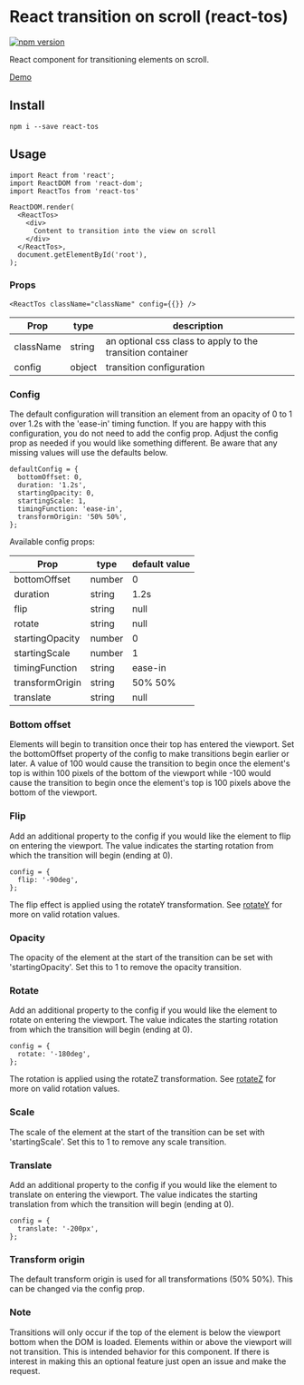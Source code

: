 # React transition on scroll (react-tos)
[![npm version](https://badge.fury.io/js/react-tos.svg)](https://badge.fury.io/js/react-tos)

React component for transitioning elements on scroll.

[Demo](https://knightjdr.github.io/react-tos/)

## Install

`npm i --save react-tos`

## Usage

```
import React from 'react';
import ReactDOM from 'react-dom';
import ReactTos from 'react-tos'

ReactDOM.render(
  <ReactTos>
    <div>
      Content to transition into the view on scroll
    </div>
  </ReactTos>,
  document.getElementById('root'),
);
```

### Props

`<ReactTos className="className" config={{}} />`

| Prop      | type   | description                                                |
| --------- | ------ | ---------------------------------------------------------- |
| className | string | an optional css class to apply to the transition container |
| config    | object | transition configuration                                   |

### Config

The default configuration will transition an element from an opacity of 0
to 1 over 1.2s with the 'ease-in' timing function. If you are happy with this
configuration, you do not need to add the config prop. Adjust the config prop as needed
if you would like something different. Be aware that any missing values
will use the defaults below.

```
defaultConfig = {
  bottomOffset: 0,
  duration: '1.2s',
  startingOpacity: 0,
  startingScale: 1,
  timingFunction: 'ease-in',
  transformOrigin: '50% 50%',
};
```

Available config props:

| Prop            | type   | default value |
| --------------- | ------ | ------------- |
| bottomOffset    | number | 0             |
| duration        | string | 1.2s          |
| flip            | string | null          |
| rotate          | string | null          |
| startingOpacity | number | 0             |
| startingScale   | number | 1             |
| timingFunction  | string | ease-in       |
| transformOrigin | string | 50% 50%       |
| translate       | string | null          |


### Bottom offset

Elements will begin to transition once their top has entered the viewport. Set
the bottomOffset property of the config to make transitions begin earlier or later.
A value of 100 would cause the transition to begin once the element's top
is within 100 pixels of the bottom of the viewport while -100 would cause the
transition to begin once the element's top is 100 pixels above the bottom of the viewport.

### Flip

Add an additional property to the config if you would like the element to flip
on entering the viewport. The value indicates the starting rotation from which the
transition will begin (ending at 0).

```
config = {
  flip: '-90deg',
};
```

The flip effect is applied using the rotateY transformation. See [rotateY](https://developer.mozilla.org/en-US/docs/Web/CSS/transform-function/rotateY)
for more on valid rotation values.

### Opacity

The opacity of the element at the start of the transition can be set with
'startingOpacity'. Set this to 1 to remove the opacity transition.

### Rotate

Add an additional property to the config if you would like the element to rotate
on entering the viewport. The value indicates the starting rotation from which the
transition will begin (ending at 0).

```
config = {
  rotate: '-180deg',
};
```

The rotation is applied using the rotateZ transformation. See [rotateZ](https://developer.mozilla.org/en-US/docs/Web/CSS/transform-function/rotateZ)
for more on valid rotation values.

### Scale

The scale of the element at the start of the transition can be set with
'startingScale'. Set this to 1 to remove any scale transition.

### Translate

Add an additional property to the config if you would like the element to translate
on entering the viewport. The value indicates the starting translation from which the
transition will begin (ending at 0).

```
config = {
  translate: '-200px',
};
```

### Transform origin

The default transform origin is used for all transformations (50% 50%). This can
be changed via the config prop.

### Note

Transitions will only occur if the top of the element is below the viewport bottom
when the DOM is loaded. Elements within or above the viewport will not transition.
This is intended behavior for this component. If there is interest in making
this an optional feature just open an issue and make the request.

